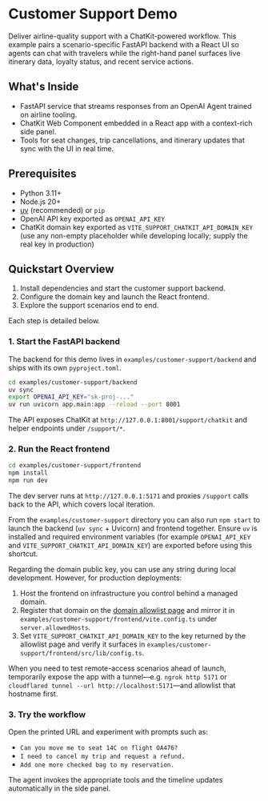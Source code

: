 # Customer Support Demo

Deliver airline-quality support with a ChatKit-powered workflow. This example pairs a scenario-specific FastAPI backend with a React UI so agents can chat with travelers while the right-hand panel surfaces live itinerary data, loyalty status, and recent service actions.

## What's Inside
- FastAPI service that streams responses from an OpenAI Agent trained on airline tooling.
- ChatKit Web Component embedded in a React app with a context-rich side panel.
- Tools for seat changes, trip cancellations, and itinerary updates that sync with the UI in real time.

## Prerequisites
- Python 3.11+
- Node.js 20+
- [uv](https://docs.astral.sh/uv/getting-started/installation/) (recommended) or `pip`
- OpenAI API key exported as `OPENAI_API_KEY`
- ChatKit domain key exported as `VITE_SUPPORT_CHATKIT_API_DOMAIN_KEY` (use any non-empty placeholder while developing locally; supply the real key in production)

## Quickstart Overview
1. Install dependencies and start the customer support backend.
2. Configure the domain key and launch the React frontend.
3. Explore the support scenarios end to end.

Each step is detailed below.

### 1. Start the FastAPI backend

The backend for this demo lives in `examples/customer-support/backend` and ships with its own `pyproject.toml`.

```bash
cd examples/customer-support/backend
uv sync
export OPENAI_API_KEY="sk-proj-..."
uv run uvicorn app.main:app --reload --port 8001
```

The API exposes ChatKit at `http://127.0.0.1:8001/support/chatkit` and helper endpoints under `/support/*`.

### 2. Run the React frontend

```bash
cd examples/customer-support/frontend
npm install
npm run dev
```

The dev server runs at `http://127.0.0.1:5171` and proxies `/support` calls back to the API, which covers local iteration.

From the `examples/customer-support` directory you can also run `npm start` to launch the backend (`uv sync` + Uvicorn) and frontend together. Ensure `uv` is installed and required environment variables (for example `OPENAI_API_KEY` and `VITE_SUPPORT_CHATKIT_API_DOMAIN_KEY`) are exported before using this shortcut.

Regarding the domain public key, you can use any string during local development. However, for production deployments:

1. Host the frontend on infrastructure you control behind a managed domain.
2. Register that domain on the [domain allowlist page](https://platform.openai.com/settings/organization/security/domain-allowlist) and mirror it in `examples/customer-support/frontend/vite.config.ts` under `server.allowedHosts`.
3. Set `VITE_SUPPORT_CHATKIT_API_DOMAIN_KEY` to the key returned by the allowlist page and verify it surfaces in `examples/customer-support/frontend/src/lib/config.ts`.

When you need to test remote-access scenarios ahead of launch, temporarily expose the app with a tunnel—e.g. `ngrok http 5171` or `cloudflared tunnel --url http://localhost:5171`—and allowlist that hostname first.

### 3. Try the workflow

Open the printed URL and experiment with prompts such as:

- `Can you move me to seat 14C on flight OA476?`
- `I need to cancel my trip and request a refund.`
- `Add one more checked bag to my reservation.`

The agent invokes the appropriate tools and the timeline updates automatically in the side panel.
